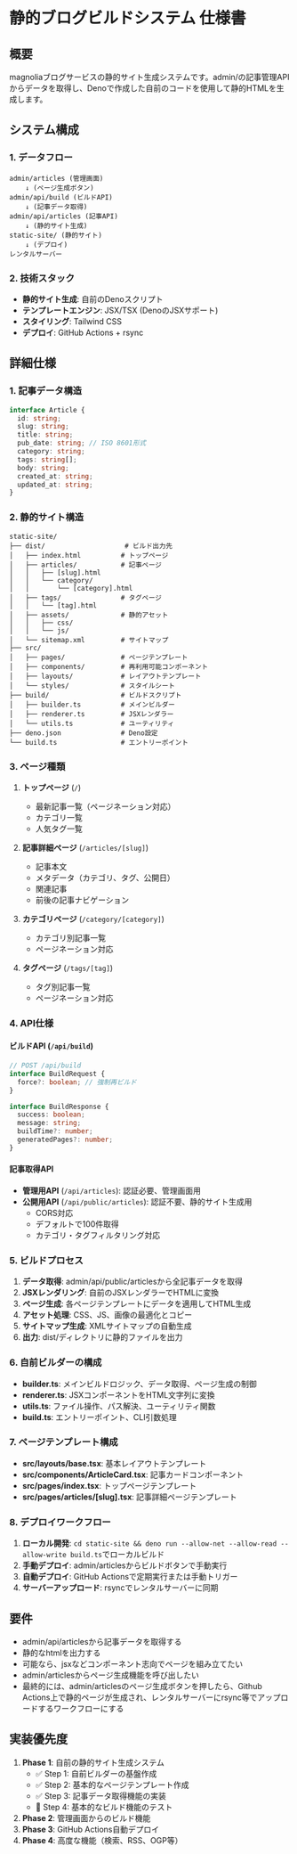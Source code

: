 # 静的ブログビルドシステム 仕様書

## 概要
magnoliaブログサービスの静的サイト生成システムです。admin/の記事管理APIからデータを取得し、Denoで作成した自前のコードを使用して静的HTMLを生成します。

## システム構成

### 1. データフロー
```
admin/articles (管理画面) 
    ↓ (ページ生成ボタン)
admin/api/build (ビルドAPI)
    ↓ (記事データ取得)
admin/api/articles (記事API)
    ↓ (静的サイト生成)
static-site/ (静的サイト)
    ↓ (デプロイ)
レンタルサーバー
```

### 2. 技術スタック
- **静的サイト生成**: 自前のDenoスクリプト
- **テンプレートエンジン**: JSX/TSX (DenoのJSXサポート)
- **スタイリング**: Tailwind CSS
- **デプロイ**: GitHub Actions + rsync

## 詳細仕様

### 1. 記事データ構造
```typescript
interface Article {
  id: string;
  slug: string;
  title: string;
  pub_date: string; // ISO 8601形式
  category: string;
  tags: string[];
  body: string;
  created_at: string;
  updated_at: string;
}
```

### 2. 静的サイト構造
```
static-site/
├── dist/                    # ビルド出力先
│   ├── index.html          # トップページ
│   ├── articles/           # 記事ページ
│   │   ├── [slug].html
│   │   └── category/
│   │       └── [category].html
│   ├── tags/               # タグページ
│   │   └── [tag].html
│   ├── assets/             # 静的アセット
│   │   ├── css/
│   │   └── js/
│   └── sitemap.xml         # サイトマップ
├── src/
│   ├── pages/              # ページテンプレート
│   ├── components/         # 再利用可能コンポーネント
│   ├── layouts/            # レイアウトテンプレート
│   └── styles/             # スタイルシート
├── build/                  # ビルドスクリプト
│   ├── builder.ts          # メインビルダー
│   ├── renderer.ts         # JSXレンダラー
│   └── utils.ts            # ユーティリティ
├── deno.json               # Deno設定
└── build.ts                # エントリーポイント
```

### 3. ページ種類
1. **トップページ** (`/`)
   - 最新記事一覧（ページネーション対応）
   - カテゴリ一覧
   - 人気タグ一覧

2. **記事詳細ページ** (`/articles/[slug]`)
   - 記事本文
   - メタデータ（カテゴリ、タグ、公開日）
   - 関連記事
   - 前後の記事ナビゲーション

3. **カテゴリページ** (`/category/[category]`)
   - カテゴリ別記事一覧
   - ページネーション対応

4. **タグページ** (`/tags/[tag]`)
   - タグ別記事一覧
   - ページネーション対応

### 4. API仕様

#### ビルドAPI (`/api/build`)
```typescript
// POST /api/build
interface BuildRequest {
  force?: boolean; // 強制再ビルド
}

interface BuildResponse {
  success: boolean;
  message: string;
  buildTime?: number;
  generatedPages?: number;
}
```

#### 記事取得API
- **管理用API** (`/api/articles`): 認証必要、管理画面用
- **公開用API** (`/api/public/articles`): 認証不要、静的サイト生成用
  - CORS対応
  - デフォルトで100件取得
  - カテゴリ・タグフィルタリング対応

### 5. ビルドプロセス
1. **データ取得**: admin/api/public/articlesから全記事データを取得
2. **JSXレンダリング**: 自前のJSXレンダラーでHTMLに変換
3. **ページ生成**: 各ページテンプレートにデータを適用してHTML生成
4. **アセット処理**: CSS、JS、画像の最適化とコピー
5. **サイトマップ生成**: XMLサイトマップの自動生成
6. **出力**: dist/ディレクトリに静的ファイルを出力

### 6. 自前ビルダーの構成
- **builder.ts**: メインビルドロジック、データ取得、ページ生成の制御
- **renderer.ts**: JSXコンポーネントをHTML文字列に変換
- **utils.ts**: ファイル操作、パス解決、ユーティリティ関数
- **build.ts**: エントリーポイント、CLI引数処理

### 7. ページテンプレート構成
- **src/layouts/base.tsx**: 基本レイアウトテンプレート
- **src/components/ArticleCard.tsx**: 記事カードコンポーネント
- **src/pages/index.tsx**: トップページテンプレート
- **src/pages/articles/[slug].tsx**: 記事詳細ページテンプレート

### 8. デプロイワークフロー
1. **ローカル開発**: `cd static-site && deno run --allow-net --allow-read --allow-write build.ts`でローカルビルド
2. **手動デプロイ**: admin/articlesからビルドボタンで手動実行
3. **自動デプロイ**: GitHub Actionsで定期実行または手動トリガー
4. **サーバーアップロード**: rsyncでレンタルサーバーに同期

## 要件
- admin/api/articlesから記事データを取得する
- 静的なhtmlを出力する
- 可能なら、jsxなどコンポーネント志向でページを組み立てたい
- admin/articlesからページ生成機能を呼び出したい
- 最終的には、admin/articlesのページ生成ボタンを押したら、Github Actions上で静的ページが生成され、レンタルサーバーにrsync等でアップロードするワークフローにする

## 実装優先度
1. **Phase 1**: 自前の静的サイト生成システム
   - ✅ Step 1: 自前ビルダーの基盤作成
   - ✅ Step 2: 基本的なページテンプレート作成
   - ✅ Step 3: 記事データ取得機能の実装
   - 🔄 Step 4: 基本的なビルド機能のテスト
2. **Phase 2**: 管理画面からのビルド機能
3. **Phase 3**: GitHub Actions自動デプロイ
4. **Phase 4**: 高度な機能（検索、RSS、OGP等）